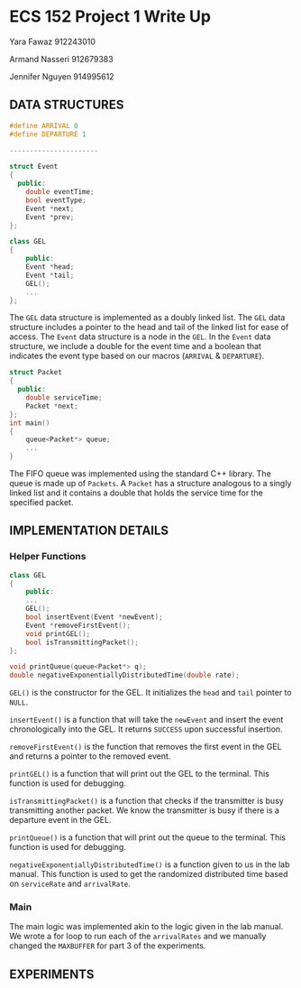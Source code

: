 # ECS 152 Project 1 Write Up

Yara Fawaz 912243010

Armand Nasseri 912679383

Jennifer Nguyen 914995612

## **DATA STRUCTURES**

```c++
#define ARRIVAL 0
#define DEPARTURE 1

----------------------

struct Event
{
  public:
    double eventTime;
    bool eventType;
    Event *next;
    Event *prev;
};

class GEL
{
    public:
    Event *head;
    Event *tail;
    GEL();
    ...
};
```

The `GEL` data structure is implemented as a doubly linked list. The `GEL` data structure includes a pointer to the head and tail of the linked list for ease of access. The `Event` data structure is a node in the `GEL`. In the `Event` data structure, we include a double for the event time and a boolean that indicates the event type based on our macros (`ARRIVAL` & `DEPARTURE`).

```c++
struct Packet
{
  public:
    double serviceTime;
    Packet *next;
};
int main()
{
    queue<Packet*> queue;
    ...
}

```

The FIFO queue was implemented using the standard C++ library.  The queue is made up of `Packets`. A `Packet` has a structure analogous to a singly linked list and it contains a double that holds the service time for the specified packet.

## **IMPLEMENTATION DETAILS**

### **Helper Functions**

```c++
class GEL
{
    public:
    ...
    GEL();
    bool insertEvent(Event *newEvent);
    Event *removeFirstEvent();
    void printGEL();
    bool isTransmittingPacket();
};

void printQueue(queue<Packet*> q);
double negativeExponentiallyDistributedTime(double rate);

```

`GEL()` is the constructor for the GEL. It initializes the `head` and `tail` pointer to `NULL`.

`insertEvent()` is a function that will take the `newEvent` and insert the event chronologically into the GEL. It returns `SUCCESS` upon successful insertion.

`removeFirstEvent()` is the function that removes the first event in the GEL and returns a pointer to the removed event.

`printGEL()` is a function that will print out the GEL to the terminal. This function is used for debugging.

`isTransmittingPacket()` is a function that checks if the transmitter is busy transmitting another packet. We know the transmitter is busy if there is a departure event in the GEL.

`printQueue()` is a function that will print out the queue to the terminal. This function is used for debugging.

`negativeExponentiallyDistributedTime()` is a function given to us in the lab manual. This function is used to get the randomized distributed time based on `serviceRate` and `arrivalRate`.

### **Main**

The main logic was implemented akin to the logic given in the lab manual. We wrote a for loop to run each of the `arrivalRates` and we manually changed the `MAXBUFFER` for part 3 of the experiments.

## **EXPERIMENTS**
